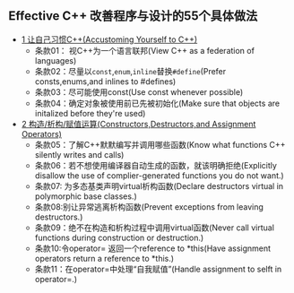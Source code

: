 ## Effective C++ 改善程序与设计的55个具体做法
- [1 让自己习惯C++(Accustoming Yourself to C++)](chapter1.md)
	- 条款01： 视C++为一个语言联邦(View C++ as a federation of languages)
	- 条款02：尽量以`const`,`enum`,`inline`替换`#define`(Prefer consts,enums,and inlines to #defines)
	- 条款03：尽可能使用const(Use const whenever possible)
	- 条款04：确定对象被使用前已先被初始化(Make sure that objects are initalized before they're used)
- [2 构造/析构/赋值运算(Constructors,Destructors,and Assignment Operators)](chapter2.md)
	- 条款05：了解C++默默编写并调用哪些函数(Know what functions C++ silently writes and calls)
	- 条款06：若不想使用编译器自动生成的函数，就该明确拒绝(Explicitly disallow the use of complier-generated functions you do not want.)
	- 条款07: 为多态基类声明virtual析构函数(Declare destructors virtual in polymorphic base classes.)
	- 条款08:别让异常逃离析构函数(Prevent exceptions from leaving destructors.)
	- 条款09：绝不在构造和析构过程中调用virtual函数(Never call virtual functions during construction or destruction.)
	- 条款10:令operator= 返回一个reference to *this(Have assignment operators return a reference to *this.)
	- 条款11：在operator=中处理“自我赋值”(Handle assignment to selft in operator=.)